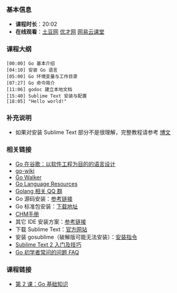 <!--
author: vincent.tian
date: 2016-02-01
title: 第 1 课：Go 开发环境搭建
tags: go语言,programing
category: go编程基础
status: publish
summary: 《Go编程基础》是一套针对 Google 出品的 Go 语言的视频语音教程，主要面向新手级别的学习者。
-->

### 基本信息

- **课程时长**：20:02
- **在线观看**：[土豆网](http://www.tudou.com/programs/view/hlDq2A0vNes/) [优才网](http://www.ucai.cn/course/chapter/69/3210/4555) [网易云课堂](http://study.163.com/course/courseLearn.htm?courseId=306002#/learn/video?lessonId=421012&courseId=306002)

### 课程大纲

	[00:00] Go 基本介绍
	[04:10] 安装 Go 语言
	[05:00] Go 环境变量与工作目录
	[07:27] Go 命令简介
	[11:06] godoc 建立本地文档
	[15:40] Sublime Text 安装与配置
	[18:05] "Hello world!"
	
### 补充说明

- 如果对安装 Sublime Text 部分不是很理解，完整教程请参考 [博文](http://my.oschina.net/Obahua/blog/110767)

### 相关链接

- [Go 在谷歌：以软件工程为目的的语言设计](http://www.oschina.net/translate/go-at-google-language-design-in-the-service-of-software-engineering)
- [go-wiki](https://code.google.com/p/go-wiki/wiki/Projects)
- [Go Walker](http://gowalker.org/)
- [Go Language Resources](http://go-lang.cat-v.org/library-bindings)
- [Golang 相关 QQ 群](https://docs.google.com/spreadsheet/lv?key=0AqIvOG5Y0CJ6dFFJV0JwSm1kbEtEdmg5Nk1uZndzakE)
- Go 源码安装：[参考链接](https://github.com/astaxie/build-web-application-with-golang/blob/master/ebook/01.1.md)
- Go 标准包安装：[下载地址](http://www.golangtc.com/download)
- [CHM手册](https://github.com/astaxie/godoc)
- 其它 IDE 安装方案：[参考链接](https://github.com/astaxie/build-web-application-with-golang/blob/master/ebook/01.4.md)
- 下载 Sublime Text：[官方网站](http://www.sublimetext.com/)
- 安装 gosublime（破解版可能无法安装）：[安装指令](http://my.oschina.net/Obahua/blog/110767)
- [Sublime Text 2 入门及技巧](http://lucifr.com/2011/08/31/sublime-text-2-tricks-and-tips/)
- [Go 初学者常问的问题 FAQ](http://bbs.studygolang.com/thread-67-1-1.html)

### 课程链接

- [第 2 课：Go 基础知识](lecture2.html)
